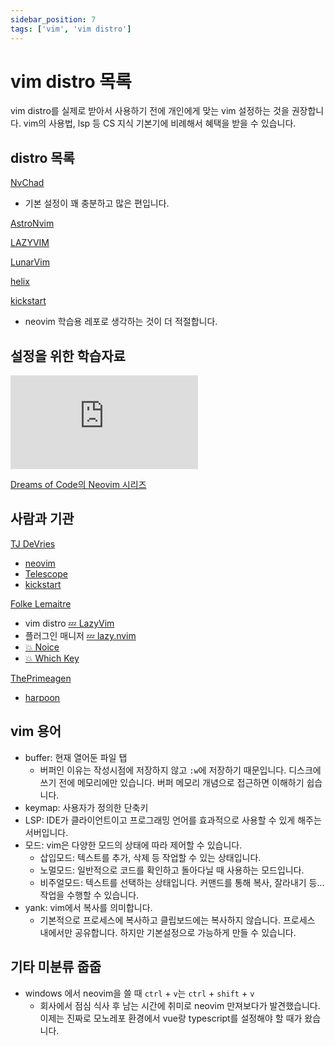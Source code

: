 ```yaml
---
sidebar_position: 7
tags: ['vim', 'vim distro']
---
```


# vim distro 목록

vim distro를 실제로 받아서 사용하기 전에 개인에게 맞는 vim 설정하는 것을 권장합니다. vim의 사용법, lsp 등 CS 지식 기본기에 비례해서 혜택을 받을 수 있습니다.

## distro 목록

[NvChad](https://nvchad.com/)

- 기본 설정이 꽤 충분하고 많은 편입니다.

[AstroNvim](https://astronvim.com/)

[LAZYVIM](https://www.lazyvim.org/)

[LunarVim](https://www.lunarvim.org/)

[helix](https://helix-editor.com/)

[kickstart](https://github.com/nvim-lua/kickstart.nvim)

- neovim 학습용 레포로 생각하는 것이 더 적절합니다.

## 설정을 위한 학습자료

<iframe class="codepen" src="https://www.youtube.com/embed/w7i4amO_zaE" title="0 to LSP : Neovim RC From Scratch" frameborder="0" allow="accelerometer; autoplay; clipboard-write; encrypted-media; gyroscope; picture-in-picture; web-share" allowfullscreen></iframe>

[Dreams of Code의 Neovim 시리즈](https://www.youtube.com/playlist?list=PL05iK6gnYad1sb4iQyqsim_Jc_peZdNXf)

<!-- ## 추천 플러그인 -->

<!--

국내 vim 컨프런스가 있었습니다.

[au VimEnter](https://au-vimenter.github.io/post/2023-12-23-au-vimenter/#session-1)
 -->

## 사람과 기관

[TJ DeVries](https://github.com/tjdevries)

- [neovim](https://github.com/neovim/neovim)
- [Telescope](https://github.com/nvim-telescope/telescope.nvim?tab=readme-ov-file)
- [kickstart](https://github.com/nvim-lua/kickstart.nvim)

[Folke Lemaitre](https://github.com/folke)

- vim distro [💤 LazyVim](https://github.com/LazyVim/LazyVim)
- 플러그인 매니저 [💤 lazy.nvim](https://github.com/folke/lazy.nvim)
- [💥 Noice](https://github.com/folke/noice.nvim)
- [💥 Which Key](https://github.com/folke/which-key.nvim)

[ThePrimeagen](https://github.com/ThePrimeagen)

- [harpoon](https://github.com/ThePrimeagen/harpoon)

## vim 용어

- buffer: 현재 열어둔 파일 탭
  - 버퍼인 이유는 작성시점에 저장하지 않고 `:w`에 저장하기 때문입니다. 디스크에 쓰기 전에 메모리에만 있습니다. 버퍼 메모리 개념으로 접근하면 이해하기 쉽습니다.
- keymap: 사용자가 정의한 단축키
- LSP: IDE가 클라이언트이고 프로그래밍 언어를 효과적으로 사용할 수 있게 해주는 서버입니다.
- 모드: vim은 다양한 모드의 상태에 따라 제어할 수 있습니다.
  - 삽입모드: 텍스트를 추가, 삭제 등 작업할 수 있는 상태입니다.
  - 노멀모드: 일반적으로 코드를 확인하고 돌아다닐 때 사용하는 모드입니다.
  - 비주얼모드: 텍스트를 선택하는 상태입니다. 커맨드를 통해 복사, 잘라내기 등... 작업을 수행할 수 있습니다.
- yank: vim에서 복사를 의미합니다.
  - 기본적으로 프로세스에 복사하고 클립보드에는 복사하지 않습니다. 프로세스 내에서만 공유합니다. 하지만 기본설정으로 가능하게 만들 수 있습니다.

## 기타 미분류 줍줍

- windows 에서 neovim을 쓸 때 `ctrl` + `v`는 `ctrl` + `shift` + `v` 
  - 회사에서 점심 식사 후 남는 시간에 취미로 neovim 만져보다가 발견했습니다. 이제는 진짜로 모노레포 환경에서 vue랑 typescript를 설정해야 할 때가 왔습니다.

